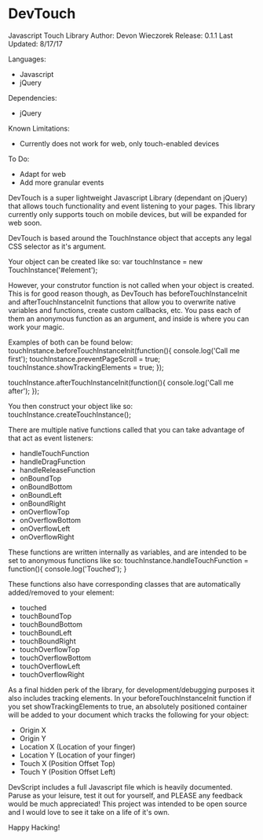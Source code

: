 # DevTouch
Javascript Touch Library
Author: Devon Wieczorek
Release: 0.1.1
Last Updated: 8/17/17

Languages:
- Javascript
- jQuery

Dependencies:
- jQuery

Known Limitations:
- Currently does not work for web, only touch-enabled devices

To Do:
- Adapt for web
- Add more granular events

DevTouch is a super lightweight Javascript Library (dependant on jQuery) that allows touch functionality and event listening to your pages.
This library currently only supports touch on mobile devices, but will be expanded for web soon. 

DevTouch is based around the TouchInstance object that accepts any legal CSS selector as it's argument.

Your object can be created like so:
var touchInstance = new TouchInstance('#element');

However, your construtor function is not called when your object is created. This is for good reason though, 
as DevTouch has beforeTouchInstanceInit and afterTouchInstanceInit functions that allow you to overwrite native variables and functions,
create custom callbacks, etc. You pass each of them an anonymous function as an argument, and inside is where you
can work your magic.

Examples of both can be found below:
touchInstance.beforeTouchInstanceInit(function(){
    console.log('Call me first');
    touchInstance.preventPageScroll = true;
    touchInstance.showTrackingElements = true;
});

touchInstance.afterTouchInstanceInit(function(){
    console.log('Call me after');
});

You then construct your object like so:
touchInstance.createTouchInstance();

There are multiple native functions called that you can take advantage of that act as event listeners:
- handleTouchFunction
- handleDragFunction
- handleReleaseFunction
- onBoundTop
- onBoundBottom
- onBoundLeft
- onBoundRight
- onOverflowTop
- onOverflowBottom
- onOverflowLeft
- onOverflowRight

These functions are written internally as variables, and are intended to be set to anonymous functions like so:
touchInstance.handleTouchFunction = function(){
    console.log('Touched');
}

These functions also have corresponding classes that are automatically added/removed to your element:
- touched
- touchBoundTop
- touchBoundBottom
- touchBoundLeft
- touchBoundRight
- touchOverflowTop
- touchOverflowBottom
- touchOverflowLeft
- touchOverflowRight

As a final hidden perk of the library, for development/debugging purposes it also includes tracking elements.
In your beforeTouchInstanceInit function if you set showTrackingElements to true, an absolutely positioned
container will be added to your document which tracks the following for your object:
- Origin X
- Origin Y
- Location X (Location of your finger)
- Location Y (Location of your finger)
- Touch X (Position Offset Top)
- Touch Y (Position Offset Left)

DevScript includes a  full Javascript file which is heavily documented. 
Paruse as your leisure, test it out for yourself, and PLEASE any feedback would be much appreciated! 
This project was intended to be open source and I would love to see it take on a life of it's own.

Happy Hacking!
